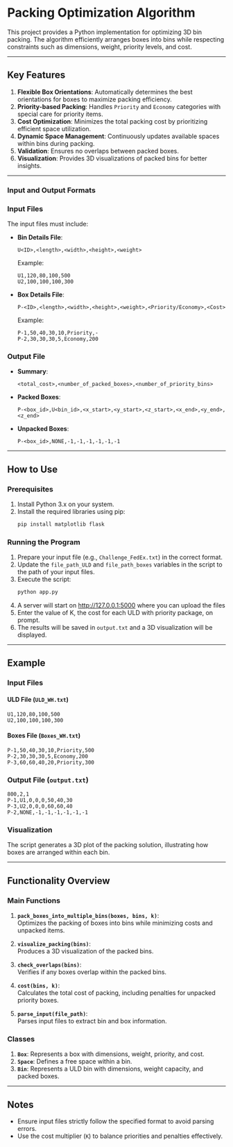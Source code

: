 
# Packing Optimization Algorithm

This project provides a Python implementation for optimizing 3D bin packing. The algorithm efficiently arranges boxes into bins while respecting constraints such as dimensions, weight, priority levels, and cost.

---

## Key Features

1. **Flexible Box Orientations**: Automatically determines the best orientations for boxes to maximize packing efficiency.
2. **Priority-based Packing**: Handles `Priority` and `Economy` categories with special care for priority items.
3. **Cost Optimization**: Minimizes the total packing cost by prioritizing efficient space utilization.
4. **Dynamic Space Management**: Continuously updates available spaces within bins during packing.
5. **Validation**: Ensures no overlaps between packed boxes.
6. **Visualization**: Provides 3D visualizations of packed bins for better insights.

---

### Input and Output Formats

### Input Files

The input files must include:

- **Bin Details File**:
  ```plaintext
  U<ID>,<length>,<width>,<height>,<weight>
  ```  
  Example:  
  ```plaintext
  U1,120,80,100,500
  U2,100,100,100,300
  ```

- **Box Details File**:  
  ```plaintext
  P-<ID>,<length>,<width>,<height>,<weight>,<Priority/Economy>,<Cost>
  ```  
  Example:  
  ```plaintext
  P-1,50,40,30,10,Priority,-
  P-2,30,30,30,5,Economy,200
  ```

### Output File

- **Summary**:  
  ```plaintext
  <total_cost>,<number_of_packed_boxes>,<number_of_priority_bins>
  ```

- **Packed Boxes**:  
  ```plaintext
  P-<box_id>,U<bin_id>,<x_start>,<y_start>,<z_start>,<x_end>,<y_end>,<z_end>
  ```

- **Unpacked Boxes**:  
  ```plaintext
  P-<box_id>,NONE,-1,-1,-1,-1,-1,-1
  ```

---

## How to Use

### Prerequisites

1. Install Python 3.x on your system.
2. Install the required libraries using pip:  
   ```bash
   pip install matplotlib flask
   ```

### Running the Program

1. Prepare your input file (e.g., `Challenge_FedEx.txt`) in the correct format.
2. Update the `file_path_ULD` and `file_path_boxes` variables in the script to the path of your input files.
3. Execute the script:  
   ```bash
   python app.py
   ```
4. A server will start on http://127.0.0.1:5000 where you can upload the files
5. Enter the value of K, the cost for each ULD with priority package, on prompt.
6. The results will be saved in `output.txt` and a 3D visualization will be displayed.

---

## Example

### Input Files

#### ULD File (`ULD_WH.txt`)
```plaintext
U1,120,80,100,500
U2,100,100,100,300
```

#### Boxes File (`Boxes_WH.txt`)
```plaintext
P-1,50,40,30,10,Priority,500
P-2,30,30,30,5,Economy,200
P-3,60,60,40,20,Priority,300
```

### Output File (`output.txt`)

```plaintext
800,2,1
P-1,U1,0,0,0,50,40,30
P-3,U2,0,0,0,60,60,40
P-2,NONE,-1,-1,-1,-1,-1,-1
```

### Visualization

The script generates a 3D plot of the packing solution, illustrating how boxes are arranged within each bin.

---

## Functionality Overview

### Main Functions

1. **`pack_boxes_into_multiple_bins(boxes, bins, k)`**:  
   Optimizes the packing of boxes into bins while minimizing costs and unpacked items.

2. **`visualize_packing(bins)`**:  
   Produces a 3D visualization of the packed bins.

3. **`check_overlaps(bins)`**:  
   Verifies if any boxes overlap within the packed bins.

4. **`cost(bins, k)`**:  
   Calculates the total cost of packing, including penalties for unpacked priority boxes.

5. **`parse_input(file_path)`**:  
   Parses input files to extract bin and box information.

### Classes

1. **`Box`**: Represents a box with dimensions, weight, priority, and cost.
2. **`Space`**: Defines a free space within a bin.
3. **`Bin`**: Represents a ULD bin with dimensions, weight capacity, and packed boxes.

---

## Notes

- Ensure input files strictly follow the specified format to avoid parsing errors.
- Use the cost multiplier (`K`) to balance priorities and penalties effectively.

